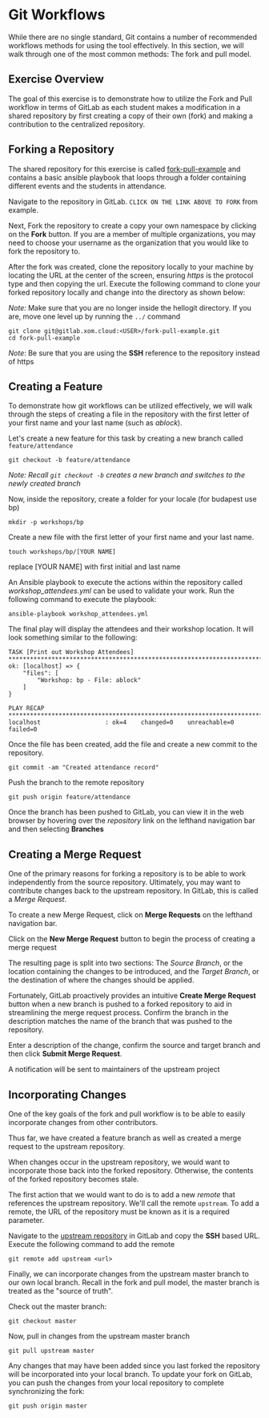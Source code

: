 Git Workflows
==========

While there are no single standard, Git contains a number of recommended workflows methods for using the tool effectively. In this section, we will walk through one of the most common methods: The fork and pull model.

## Exercise Overview

The goal of this exercise is to demonstrate how to utilize the Fork and Pull workflow in terms of GitLab as each student makes a modification in a shared repository by first creating a copy of their own (fork) and making a contribution to the centralized repository. 

## Forking a Repository

The shared repository for this exercise is called [fork-pull-example](https://gitlab.xom.cloud/hackathons2018/fork-pull-example) and contains a basic ansible playbook that loops through a folder containing different events and the students in attendance. 

Navigate to the repository in GitLab. ```CLICK ON THE LINK ABOVE TO FORK``` from example.

Next, Fork the repository to create a copy your own namespace by clicking on the **Fork** button. If you are a member of multiple organizations, you may need to choose your username as the organization that you would like to fork the repository to.

After the fork was created, clone the repository locally to your machine by locating the URL at the center of the screen, ensuring _https_ is the protocol type and then copying the url. Execute the following command to clone your forked repository locally and change into the directory as shown below:

_Note:_ Make sure that you are no longer inside the hellogit directory. If you are, move one level up by running the `../` command

```
git clone git@gitlab.xom.cloud:<USER>/fork-pull-example.git
cd fork-pull-example
```

_Note_: Be sure that you are using the **SSH** reference to the repository instead of https

## Creating a Feature

To demonstrate how git workflows can be utilized effectively, we will walk through the steps of creating a file in the repository with the first letter of your first name and your last name (such as _ablock_).

Let's create a new feature for this task by creating a new branch called `feature/attendance`

```
git checkout -b feature/attendance
```

_Note: Recall `git checkout -b` creates a new branch and switches to the newly created branch_

Now, inside the repository, create a folder for your locale (for budapest use bp)

```
mkdir -p workshops/bp
```

Create a new file with the first letter of your first name and your last name. 

```
touch workshops/bp/[YOUR NAME]
```
replace [YOUR NAME] with first initial and last name

An Ansible playbook to execute the actions within the repository called _workshop_attendees.yml_ can be used to validate your work. Run the following command to execute the playbook:

```
ansible-playbook workshop_attendees.yml
```

The final play will display the attendees and their workshop location.  It will look something similar to the following:

```
TASK [Print out Workshop Attendees] *********************************************************************************************
ok: [localhost] => {
    "files": [
        "Workshop: bp - File: ablock"
    ]
}

PLAY RECAP **********************************************************************************************************************
localhost                  : ok=4    changed=0    unreachable=0    failed=0
```

Once the file has been created, add the file and create a new commit to the repository.

```
git commit -am "Created attendance record"
```

Push the branch to the remote repository

```
git push origin feature/attendance
```

Once the branch has been pushed to GitLab, you can view it in the web browser by hovering over the _repository_ link on the lefthand navigation bar and then selecting **Branches**

## Creating a Merge Request

One of the primary reasons for forking a repository is to be able to work independently from the source repository. Ultimately, you may want to contribute changes back to the upstream repository. In GitLab, this is called a _Merge Request_.

To create a new Merge Request, click on **Merge Requests** on the lefthand navigation bar. 

Click on the **New Merge Request** button to begin the process of creating a merge request

The resulting page is split into two sections: The _Source Branch_, or the location containing the changes to be introduced, and the _Target Branch_, or the destination of where the changes should be applied.

Fortunately, GitLab proactively provides an intuitive **Create Merge Request** button when a new branch is pushed to a forked repository to aid in streamlining the merge request process. Confirm the branch in the description matches the name of the branch that was pushed to the repository. 

Enter a description of the change, confirm the source and target branch and then click **Submit Merge Request**.

A notification will be sent to maintainers of the upstream project

## Incorporating Changes

One of the key goals of the fork and pull workflow is to be able to easily incorporate changes from other contributors. 

Thus far, we have created a feature branch as well as created a merge request to the upstream repository. 

When changes occur in the upstream repository, we would want to incorporate those back into the forked repository. Otherwise, the contents of the forked repository becomes stale.

The first action that we would want to do is to add a new _remote_ that references the upstream repository. We'll call the remote `upstream`. To add a remote, the URL of the repository must be known as it is a required parameter. 

Navigate to the [upstream repository](https://gitlab.xom.cloud/hackathons2018/fork-pull-example) in GitLab and copy the **SSH** based URL. Execute the following command to add the remote

```
git remote add upstream <url>
```

Finally, we can incorporate changes from the upstream master branch to our own local branch. Recall in the fork and pull model, the master branch is treated as the "source of truth". 

Check out the master branch:

```
git checkout master
```

Now, pull in changes from the upstream master branch

```
git pull upstream master
```

Any changes that may have been added since you last forked the repository will be incorporated into your local branch. To update your fork on GitLab, you can push the changes from your local repository to complete synchronizing the fork:

```
git push origin master
```

